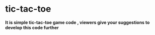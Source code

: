 # tic-tac-toe
**It is simple tic-tac-toe game code , viewers give your suggestions to develop this code further**
